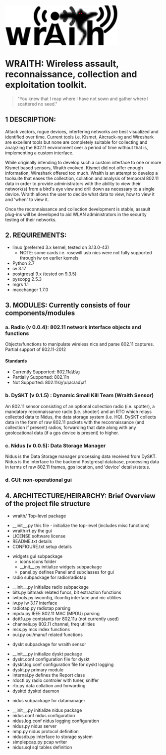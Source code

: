 ![](widgets/icons/wraith-banner.png?raw=true)
# WRAITH: Wireless assault, reconnaissance, collection and exploitation toolkit.

> "You knew that I reap where I have not sown and gather where I scattered no seed."

## 1 DESCRIPTION:
Attack vectors, rogue devices, interfering networks are best visualized and identified
over time. Current tools i.e. Kismet, Aircrack-ng and Wireshark are excellent tools
but none are completely suitable for collecting and analyzing the 802.11 environment
over a period of time without that is, implementing a custom interface.

While originally intending to develop such a custom interface to one or more Kismet
based sensors, Wraith evolved. Kismet did not offer enough information, Wireshark
offered too much. Wraith is an attempt to develop a toolsuite that eases the
collection, collation and analysis of temporal 802.11 data in order to provide
administrators with the ability to view their network(s) from a bird's eye view and
drill down as necessary to a single device. Wraith allows the user to decide what
data to view, how to view it and 'when' to view it.

Once the reconnaissance and collection development is stable, assault plug-ins will be developed to aid
WLAN administrators in the security testing of their networks. 

## 2. REQUIREMENTS: 
 * linux (preferred 3.x kernel, tested on 3.13.0-43)
   - NOTE: some cards i.e. rosewill usb nics were not fully supported through iw
     on earlier kernels
 * Python 2.7
 * iw 3.17
 * postgresql 9.x (tested on 9.3.5)
 * pyscopg 2.5.3
 * mgrs 1.1
 * macchanger 1.7.0

## 3. MODULES: Currently consists of four components/modules

###  a. Radio (v 0.0.4): 802.11 network interface objects and functions

Objects/functions to manipulate wireless nics and parse 802.11 captures.
Partial support of 802.11-2012

#### Standards
* Currently Supported: 802.11a\b\g
* Partially Supported: 802.11n
* Not Supported: 802.11s\y\u\ac\ad\af

### b. DySKT (v 0.1.5) : Dynamic Small Kill Team (Wraith Sensor)

An 802.11 sensor consisting of an optional collection radio (i.e. spotter), a
mandatory reconnaissance radio (i.e. shooter) and an RTO which relays collected
data to Nidus, the data storage system (i.e. HQ). DySKT collects data in the form
of raw 802.11 packets with the reconnaissance (and collection if present) radios,
forwarding that date along with any geolocational data (if a gps device is present)
to higher.

### c. Nidus (v 0.0.5): Data Storage Manager

Nidus is the Data Storage manager processing data received from DySKT. Nidus is the
interface to the backend Postgresql database, processing data in terms of raw 802.11
frames, gps location, and 'device' details/status. 

### d. GUI: non-operational gui

## 4. ARCHITECTURE/HEIRARCHY: Brief Overview of the project file structure

* wraith/                Top-level package
 - \_\_init\_\_.py          this file - initialize the top-level (includes misc functions)
 - wraith-rt.py         the gui
 -    LICENSE              software license
 -    README.txt           details
 -    CONFIGURE.txt        setup details
 *    widgets              gui subpackage
      *  icons            icons folder
      -  \_\_init\_\_.py      initialize widgets subpackage
      -  panel.py         defines Panel and subclasses for gui
*  radio                subpackage for radio/radiotap
 - \_\_init\_\_.py      initialize radio subpackage
 - bits.py          bitmask related funcs, bit extraction functions
 - iwtools.py       iwconfig, ifconfig interface and nic utilities
 - iw.py            iw 3.17 interface
 - radiotap.py      radiotap parsing
 - mpdu.py          IEEE 802.11 MAC (MPDU) parsing
 - dott1u.py        contstants for 802.11u (not currently used)
 - channels.py      802.11 channel, freq utilities
 - mcs.py           mcs index functions
 - oui.py           oui/manuf related functions
*  dyskt            subpackage for wraith sensor
 - \_\_init\_\_.py  initialize dyskt package
 - dyskt.conf       configuration file for dyskt
 - dyskt.log.conf   configuration file for dyskt logging
 - dyskt.py         primary module
 - internal.py      defines the Report class
 - rdoctl.py        radio controler with tuner, sniffer
 - rto.py           data collation and forwarding
 - dysktd           dysktd daemon
*  nidus            subpackage for datamanager
 - \_\_init\_\_.py  initialize nidus package
 - nidus.conf       nidus configuration
 - nidus.log.conf   nidus logging configuration
 - nidus.py         nidus server
 - nmp.py           nidus protocol definition
 - nidusdb.py       interface to storage system
 - simplepcap.py    pcap writer
 - nidus.sql        sql tables definition
